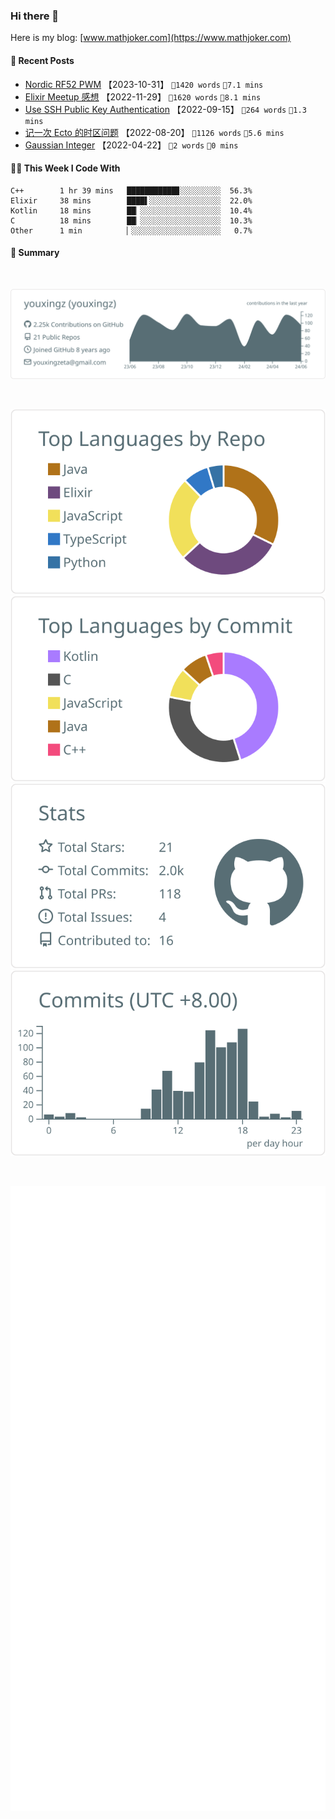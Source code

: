 ### Hi there 👋

Here is my blog:
[www.mathjoker.com](https://www.mathjoker.com)

#### 📰 Recent Posts

<!-- blog: https://youxingz.com starts -->

- <a href="https://youxingz.com/hardware/nordic-nrf52-pwm" target="_blank">Nordic RF52 PWM</a> 【2023-10-31】 `📖1420 words` `🫣7.1 mins`
- <a href="https://youxingz.com/software/elixir-meetup" target="_blank">Elixir Meetup 感想</a> 【2022-11-29】 `📖1620 words` `🫣8.1 mins`
- <a href="https://youxingz.com/software/ssh-rsa-generate" target="_blank">Use SSH Public Key Authentication</a> 【2022-09-15】 `📖264 words` `🫣1.3 mins`
- <a href="https://youxingz.com/software/ecto-timezone" target="_blank">记一次 Ecto 的时区问题</a> 【2022-08-20】 `📖1126 words` `🫣5.6 mins`
- <a href="https://youxingz.com/math/gauss-integer" target="_blank">Gaussian Integer</a> 【2022-04-22】 `📖2 words` `🫣0 mins`
  <!-- blog: https://youxingz.com ends -->

#### 👨‍💻 This Week I Code With

```text
C++        1 hr 39 mins   ███████████▊░░░░░░░░░  56.3%
Elixir     38 mins        ████▌░░░░░░░░░░░░░░░░  22.0%
Kotlin     18 mins        ██▏░░░░░░░░░░░░░░░░░░  10.4%
C          18 mins        ██▏░░░░░░░░░░░░░░░░░░  10.3%
Other      1 min          ▏░░░░░░░░░░░░░░░░░░░░   0.7%
```

#### 🔭 Summary

<br/>

[![](https://raw.githubusercontent.com/youxingz/youxingz/main/profile-summary-card-output/default/0-profile-details.svg)](https://github.com/youxingz)

<br/>

[![](https://raw.githubusercontent.com/youxingz/youxingz/main/profile-summary-card-output/default/1-repos-per-language.svg)](https://github.com/youxingz)
[![](https://raw.githubusercontent.com/youxingz/youxingz/main/profile-summary-card-output/default/2-most-commit-language.svg)](https://github.com/youxingz)
[![](https://raw.githubusercontent.com/youxingz/youxingz/main/profile-summary-card-output/default/3-stats.svg)](https://github.com/youxingz)
[![](https://raw.githubusercontent.com/youxingz/youxingz/main/profile-summary-card-output/default/4-productive-time.svg)](https://github.com/youxingz)

<br/>

[![](https://raw.githubusercontent.com/youxingz/youxingz/main/github-metrics.svg)](https://github.com/youxingz)
